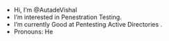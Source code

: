 -  Hi, I’m @AutadeVishal
-  I’m interested in Penestration Testing.
-  I’m currently Good at Pentesting Active Directories .
-  Pronouns: He
